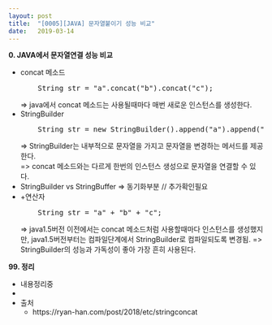 ```yaml
---
layout: post
title:  "[0005][JAVA] 문자열붙이기 성능 비교"
date:   2019-03-14
---
```


**0. JAVA에서 문자열연결 성능 비교**
<ul class="circle lm20">
  <li>concat 메소드
    <pre class="prettyprint">
    String str = "a".concat("b").concat("c");</pre>
    => java에서 concat 메소드는 사용될때마다 매번 새로운 인스턴스를 생성한다.
  </li>
  <li>StringBuilder
    <pre class="prettyprint">
    String str = new StringBuilder().append("a").append("b").append("c").toString();</pre>
    => StringBuilder는 내부적으로 문자열을 가지고 문자열을 변경하는 메서드를 제공한다.
    <br>
    => concat 메소드와는 다르게 한번의 인스턴스 생성으로 문자열을 연결할 수 있다.
  </li>
  <li>StringBuilder vs StringBuffer
    => 동기화부분 // 추가확인필요
  </li>
  <li>+연산자
    <pre class="prettyprint">
    String str = "a" + "b" + "c";</pre>
    => java1.5버전 이전에서는 concat 메소드처럼 사용할때마다 인스턴스를 생성했지만, java1.5버전부터는 컴파일단계에서 StringBuilder로 컴파일되도록 변경됨.
    => StringBuilder의 성능과 가독성이 좋아 가장 흔히 사용된다.
  </li>

</ul>


**99. 정리**
<ul class="circle lm20">
  <li>내용정리중</li>
  <li></li>
  <li>출처
    <ul class="disc lm30">
      <li>https://ryan-han.com/post/2018/etc/stringconcat</li>
    </ul>
  </li>
</ul>

